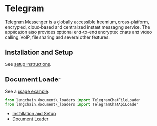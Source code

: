 # Telegram

[Telegram Messenger](https://web.telegram.org/a/) is a globally accessible freemium, cross-platform, encrypted, cloud-based and centralized instant messaging service. The application also provides optional end-to-end encrypted chats and video calling, VoIP, file sharing and several other features.

## Installation and Setup[​](#installation-and-setup "Direct link to Installation and Setup")

See [setup instructions](/docs/integrations/document_loaders/telegram.html).

## Document Loader[​](#document-loader "Direct link to Document Loader")

See a [usage example](/docs/integrations/document_loaders/telegram).

```python
from langchain.document\_loaders import TelegramChatFileLoader  
from langchain.document\_loaders import TelegramChatApiLoader  

```

- [Installation and Setup](#installation-and-setup)
- [Document Loader](#document-loader)

